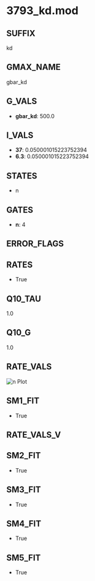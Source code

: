 # 3793_kd.mod

## SUFFIX

kd

## GMAX_NAME

gbar_kd

## G_VALS

- **gbar_kd**: 500.0

## I_VALS

- **37**: 0.050001015223752394
- **6.3**: 0.050001015223752394

## STATES

- n

## GATES

- **n**: 4

## ERROR_FLAGS


## RATES

- True

## Q10_TAU

1.0

## Q10_G

1.0

## RATE_VALS

![n Plot](/Users/pbozelos/Dropbox/icg-Chai-Panos/supermodels/output_markdown_files/K/3793_kd.mod/images/n.png)

## SM1_FIT

- True

## RATE_VALS_V

## SM2_FIT

- True

## SM3_FIT

- True

## SM4_FIT

- True

## SM5_FIT

- True

